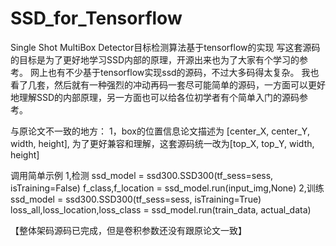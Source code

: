 # SSD_for_Tensorflow
Single Shot MultiBox Detector目标检测算法基于tensorflow的实现
写这套源码的目标是为了更好地学习SSD内部的原理，开源出来也为了大家有个学习的参考。
网上也有不少基于tensorflow实现ssd的源码，不过大多码得太复杂。
我也看了几套，然后就有一种强烈的冲动再码一套尽可能简单的源码，一方面可以更好地理解SSD的内部原理，另一方面也可以给各位初学者有个简单入门的源码参考。

与原论文不一致的地方：
1，box的位置信息论文描述为 [center_X, center_Y, width, height], 为了更好兼容和理解，这套源码统一改为[top_X, top_Y, width, height]

调用简单示例
1,检测
  ssd_model = ssd300.SSD300(tf_sess=sess, isTraining=False)
  f_class,f_location = ssd_model.run(input_img,None)
2,训练
  ssd_model = ssd300.SSD300(tf_sess=sess, isTraining=True)
  loss_all,loss_location,loss_class = ssd_model.run(train_data, actual_data)

【整体架码源码已完成，但是卷积参数还没有跟原论文一致】
